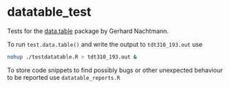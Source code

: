 datatable_test
==============

Tests for the [data.table](https://github.com/Rdatatable/datatable) package by Gerhard Nachtmann.

To run `test.data.table()` and write the output to `tdt310_193.out` use
``` bash
nohup ./testdatatable.R > tdt310_193.out &
```

To store code snippets to find possibly bugs or other unexpected behaviour to be reported use `datatable_reports.R`
